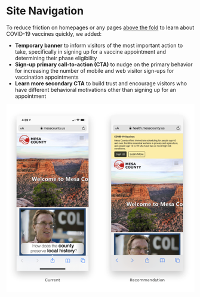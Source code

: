 # Site Navigation

To reduce friction on homepages or any pages [above the fold](https://en.wikipedia.org/wiki/Above_the_fold) to learn about COVID-19 vaccines quickly, we added:

* **Temporary banner** to inform visitors of the most important action to take, specifically in signing up for a vaccine appointment and determining their phase eligibility
* **Sign-up primary call-to-action \(CTA\)** to nudge on the primary behavior for increasing the number of mobile and web visitor sign-ups for vaccination appointments
* **Learn more secondary CTA** to build trust and encourage visitors who have different behavioral motivations other than signing up for an appointment

![County Homepage](../../.gitbook/assets/screen-shot-2021-03-17-at-3.56.33-pm.png)

